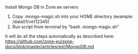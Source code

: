 Install Mongo DB in Zone.ee servers

1. Copy .mongo-magic.sh into your HOME directory (example: /data01/virt12345)
2. Run script from terminal by "bash .mongo-magic.sh"

It will do all the steps automatically as described here: https://github.com/zone-eu/zone-docs/blob/master/articles/est/MongoDB.md

